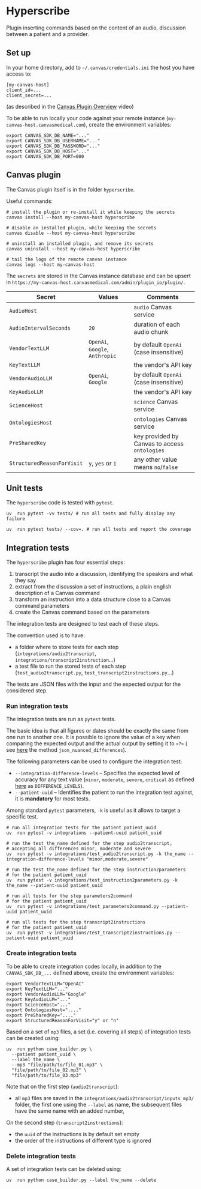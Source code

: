 # Hyperscribe

Plugin inserting commands based on the content of an audio, discussion between a patient and a provider.

## Set up

In your home directory, add to `~/.canvas/credentials.ini` the host you have access to:

```shell
[my-canvas-host]
client_id=...
client_secret=...
```

(as described in the [Canvas Plugin Overview](https://www.youtube.com/watch?v=X2JOEElq2ck) video)

To be able to run locally your code against your remote instance (`my-canvas-host.canvasmedical.com`), create the environment variables:

```shell
export CANVAS_SDK_DB_NAME="..."
export CANVAS_SDK_DB_USERNAME="..."
export CANVAS_SDK_DB_PASSWORD="..."
export CANVAS_SDK_DB_HOST="..."
export CANVAS_SDK_DB_PORT=000
```

## Canvas plugin

The Canvas plugin itself is in the folder `hyperscribe`.

Useful commands:

```shell
# install the plugin or re-install it while keeping the secrets
canvas install --host my-canvas-host hyperscribe 

# disable an installed plugin, while keeping the secrets 
canvas disable --host my-canvas-host hyperscribe 

# uninstall an installed plugin, and remove its secrets
canvas uninstall --host my-canvas-host hyperscribe 

# tail the logs of the remote canvas instance
canvas logs --host my-canvas-host 
```

The `secrets` are stored in the Canvas instance database and can be upsert in `https://my-canvas-host.canvasmedical.com/admin/plugin_io/plugin/`.

| Secret                      | Values                          | Comments                                      |
|-----------------------------|---------------------------------|-----------------------------------------------|
| `AudioHost`                 |                                 | `audio` Canvas service                        |
| `AudioIntervalSeconds`      | `20`                            | duration of each audio chunk                  |
| `VendorTextLLM`             | `OpenAi`, `Google`, `Anthropic` | by default `OpenAi` (case insensitive)        |
| `KeyTextLLM`                |                                 | the vendor's API key                          |
| `VendorAudioLLM`            | `OpenAi`, `Google`              | by default `OpenAi` (case insensitive)        |
| `KeyAudioLLM`               |                                 | the vendor's API key                          |
| `ScienceHost`               |                                 | `science` Canvas service                      |
| `OntologiesHost`            |                                 | `ontologies` Canvas service                   |
| `PreSharedKey`              |                                 | key provided by Canvas to access `ontologies` |
| `StructuredReasonForVisit`  | `y`, `yes` or `1`               | any other value means `no`/`false`            |



## Unit tests

The `hyperscribe` code is tested with `pytest`.

```shell
uv  run pytest -vv tests/ # run all tests and fully display any failure 

uv  run pytest tests/ --cov=. # run all tests and report the coverage
```

## Integration tests

The `hyperscribe` plugin has four essential steps:

1. transcript the audio into a discussion, identifying the speakers and what they say
1. extract from the discussion a set of instructions, a plain english description of a Canvas command
1. transform an instruction into a data structure close to a Canvas command parameters
1. create the Canvas command based on the parameters

The integration tests are designed to test each of these steps.

The convention used is to have:

- a folder where to store tests for each step (`integrations/audio2transcript`, `integrations/transcript2instruction`...)
- a test file to run the stored tests of each step (`test_audio2transcript.py`, `test_transcript2instructions.py`...)

The tests are JSON files with the input and the expected output for the considered step.

### Run integration tests

The integration tests are run as `pytest` tests.

The basic idea is that all figures or dates should be exactly the same from one run to another one.
It is possible to ignore the value of a key when comparing the expected output and the actual output by setting it to `>?<` (
see [here](integrations/helper_settings.py) the method `json_nuanced_differences`).

The following parameters can be used to configure the integration test:

- `--integration-difference-levels` – Specifies the expected level of accuracy for any text value (`minor`, `moderate`, `severe`, `critical` as
  defined [here](integrations/helper_settings.py) as `DIFFERENCE_LEVELS`).
- `--patient-uuid` – Identifies the patient to run the integration test against, it is __mandatory__ for most tests.

Among standard `pytest` parameters, `-k` is useful as it allows to target a specific test.

```shell
# run all integration tests for the patient patient_uuid
uv  run pytest -v integrations --patient-uuid patient_uuid

# run the test the_name defined for the step audio2transcript, 
# accepting all differences minor, moderate and severe
uv  run pytest -v integrations/test_audio2transcript.py -k the_name --integration-difference-levels "minor,moderate,severe"

# run the test the_name defined for the step instruction2parameters 
# for the patient patient_uuid
uv  run pytest -v integrations/test_instruction2parameters.py -k the_name --patient-uuid patient_uuid

# run all tests for the step parameters2command 
# for the patient patient_uuid
uv  run pytest -v integrations/test_parameters2command.py --patient-uuid patient_uuid

# run all tests for the step transcript2instructions 
# for the patient patient_uuid
uv  run pytest -v integrations/test_transcript2instructions.py --patient-uuid patient_uuid
```

### Create integration tests

To be able to create integration codes locally, in addition to the `CANVAS_SDK_DB_...` defined above, create the environment variables:

```shell
export VendorTextLLM="OpenAI"
export KeyTextLLM="..."
export VendorAudioLLM="Google"
export KeyAudioLLM="..."
export ScienceHost="..."
export OntologiesHost="...."
export PreSharedKey="...."
export StructuredReasonForVisit="y" or "n"
```

Based on a set of `mp3` files, a set (i.e. covering all steps) of integration tests can be created using:

```shell
uv  run python case_builder.py \
  --patient patient_uuid \
  --label the_name \
  --mp3 "file/path/to/file_01.mp3" \
  "file/path/to/file_02.mp3" \
  "file/path/to/file_03.mp3"
```

Note that on the first step (`audio2transcript`):

- all `mp3` files are saved in the `integrations/audio2transcript/inputs_mp3/` folder, the first one using the `--label` as name, the subsequent files
  have the same name with an added number,

On the second step (`transcript2instructions`):

- the `uuid` of the instructions is by default set empty
- the order of the instructions of different type is ignored

### Delete integration tests

A set of integration tests can be deleted using:

```shell
uv  run python case_builder.py --label the_name --delete
```
